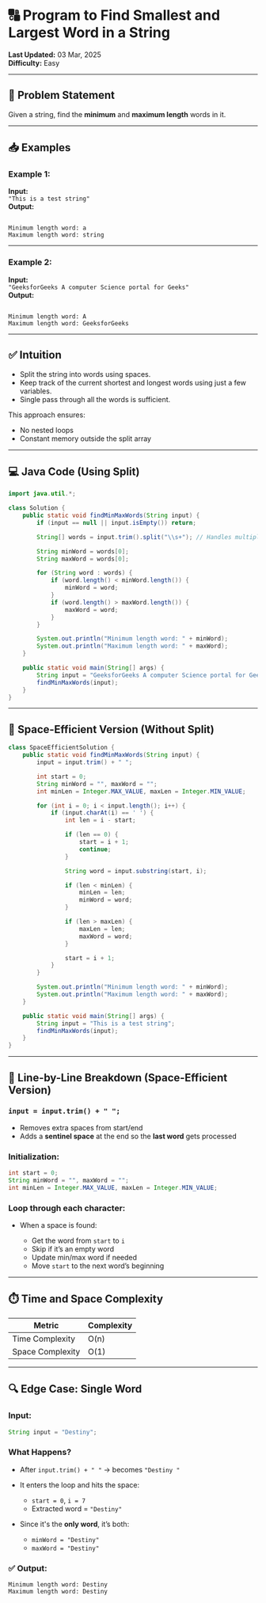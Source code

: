 
# 🔠 Program to Find Smallest and Largest Word in a String

**Last Updated:** 03 Mar, 2025  
**Difficulty:** Easy

---

## 📝 Problem Statement

Given a string, find the **minimum** and **maximum length** words in it.

---

## 📥 Examples

### Example 1:
**Input:**  
`"This is a test string"`  
**Output:**  
```

Minimum length word: a
Maximum length word: string

```

---

### Example 2:
**Input:**  
`"GeeksforGeeks A computer Science portal for Geeks"`  
**Output:**  
```

Minimum length word: A
Maximum length word: GeeksforGeeks

````

---

## ✅ Intuition

- Split the string into words using spaces.
- Keep track of the current shortest and longest words using just a few variables.
- Single pass through all the words is sufficient.

This approach ensures:
- No nested loops
- Constant memory outside the split array

---

## 💻 Java Code (Using Split)

```java
import java.util.*;

class Solution {
    public static void findMinMaxWords(String input) {
        if (input == null || input.isEmpty()) return;

        String[] words = input.trim().split("\\s+"); // Handles multiple spaces

        String minWord = words[0];
        String maxWord = words[0];

        for (String word : words) {
            if (word.length() < minWord.length()) {
                minWord = word;
            }
            if (word.length() > maxWord.length()) {
                maxWord = word;
            }
        }

        System.out.println("Minimum length word: " + minWord);
        System.out.println("Maximum length word: " + maxWord);
    }

    public static void main(String[] args) {
        String input = "GeeksforGeeks A computer Science portal for Geeks";
        findMinMaxWords(input);
    }
}
````

---

## 💾 Space-Efficient Version (Without Split)

```java
class SpaceEfficientSolution {
    public static void findMinMaxWords(String input) {
        input = input.trim() + " ";

        int start = 0;
        String minWord = "", maxWord = "";
        int minLen = Integer.MAX_VALUE, maxLen = Integer.MIN_VALUE;

        for (int i = 0; i < input.length(); i++) {
            if (input.charAt(i) == ' ') {
                int len = i - start;

                if (len == 0) {
                    start = i + 1;
                    continue;
                }

                String word = input.substring(start, i);

                if (len < minLen) {
                    minLen = len;
                    minWord = word;
                }

                if (len > maxLen) {
                    maxLen = len;
                    maxWord = word;
                }

                start = i + 1;
            }
        }

        System.out.println("Minimum length word: " + minWord);
        System.out.println("Maximum length word: " + maxWord);
    }

    public static void main(String[] args) {
        String input = "This is a test string";
        findMinMaxWords(input);
    }
}
```

---

## 🧠 Line-by-Line Breakdown (Space-Efficient Version)

### `input = input.trim() + " ";`

* Removes extra spaces from start/end
* Adds a **sentinel space** at the end so the **last word** gets processed

### Initialization:

```java
int start = 0;
String minWord = "", maxWord = "";
int minLen = Integer.MAX_VALUE, maxLen = Integer.MIN_VALUE;
```

### Loop through each character:

* When a space is found:

  * Get the word from `start` to `i`
  * Skip if it’s an empty word
  * Update min/max word if needed
  * Move `start` to the next word’s beginning

---

## ⏱️ Time and Space Complexity

| Metric           | Complexity |
| ---------------- | ---------- |
| Time Complexity  | O(n)       |
| Space Complexity | O(1)       |

---

## 🔍 Edge Case: Single Word

### Input:

```java
String input = "Destiny";
```

### What Happens?

* After `input.trim() + " "` → becomes `"Destiny "`
* It enters the loop and hits the space:

  * `start = 0`, `i = 7`
  * Extracted word = `"Destiny"`
* Since it's the **only word**, it’s both:

  * `minWord = "Destiny"`
  * `maxWord = "Destiny"`

### ✅ Output:

```
Minimum length word: Destiny  
Maximum length word: Destiny
```



